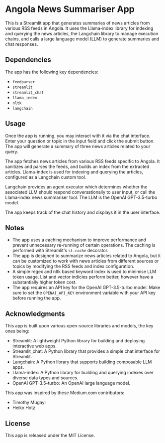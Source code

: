 # Angola News Summariser App

This is a Streamlit app that generates summaries of news articles from various RSS feeds in Angola. It uses the Llama-index library for indexing and querying the news articles, the Langchain library to manage execution chains, and calls a large language model (LLM) to generate summaries and chat responses.

## Dependencies

The app has the following key dependencies:

- `feedparser`
- `streamlit`
- `streamlit_chat`
- `llama_index`
- `nltk`
- `langchain`

## Usage

Once the app is running, you may interact with it via the chat interface. Enter your question or topic in the input field and click the submit button. The app will generate a summary of three news articles related to your query.

The app fetches news articles from various RSS feeds specific to Angola. It sanitizes and parses the feeds, and builds an index from the extracted articles. Llama-index is used for indexing and querying the articles, configured as a Langchain custom tool.

Langchain provides an agent executor which determines whether the associated LLM should respond conversationally to user input, or call the Llama-index news summariser tool. The LLM is the OpenAI GPT-3.5-turbo model.

The app keeps track of the chat history and displays it in the user interface.

## Notes

- The app uses a caching mechanism to improve performance and prevent unnecessary re-running of certain operations. The caching is performed with Streamlit's `st.cache` decorator.
- The app is designed to summarize news articles related to Angola, but it can be customized to work with news articles from different sources or topics by modifying the RSS feeds and index configuration.
- A simple regex and nltk based keyword index is used to minimise LLM token usage. List and vector indicies perform better, however have a substantially higher token cost.
- The app requires an API key for the OpenAI GPT-3.5-turbo model. Make sure to set the `OPENAI_API_KEY` environment variable with your API key before running the app.

## Acknowledgments

This app is built upon various open-source libraries and models, the key ones being:

- Streamlit: A lightweight Python library for building and deploying interactive web apps.
- Streamlit_chat: A Python library that provides a simple chat interface for Streamlit.
- Langchain: A Python library that supports building composable LLM apps.
- Llama-index: A Python library for building and querying indexes over diverse data types and sources.
- OpenAI GPT-3.5-turbo: An OpenAI large language model.

This app was inspired by these Medium.com contributors:

- Timothy Mugayi
- Heiko Hotz

## License

This app is released under the MIT License.
